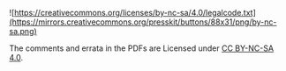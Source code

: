 ![https://creativecommons.org/licenses/by-nc-sa/4.0/legalcode.txt](https://mirrors.creativecommons.org/presskit/buttons/88x31/png/by-nc-sa.png)


The comments and errata in the PDFs are Licensed under [CC BY-NC-SA 4.0](https://creativecommons.org/licenses/by-nc-sa/4.0/legalcode.txt).

